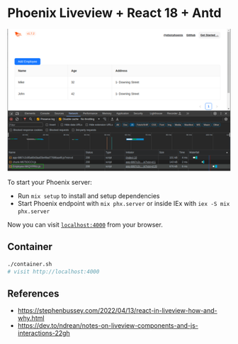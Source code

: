 # Phoenix Liveview + React 18 + Antd

![Lazy loading component](./preview.png)

To start your Phoenix server:

- Run `mix setup` to install and setup dependencies
- Start Phoenix endpoint with `mix phx.server` or inside IEx with `iex -S mix phx.server`

Now you can visit [`localhost:4000`](http://localhost:4000) from your browser.

## Container

```bash
./container.sh
# visit http://localhost:4000
```

## References

- https://stephenbussey.com/2022/04/13/react-in-liveview-how-and-why.html
- https://dev.to/ndrean/notes-on-liveview-components-and-js-interactions-22gh
